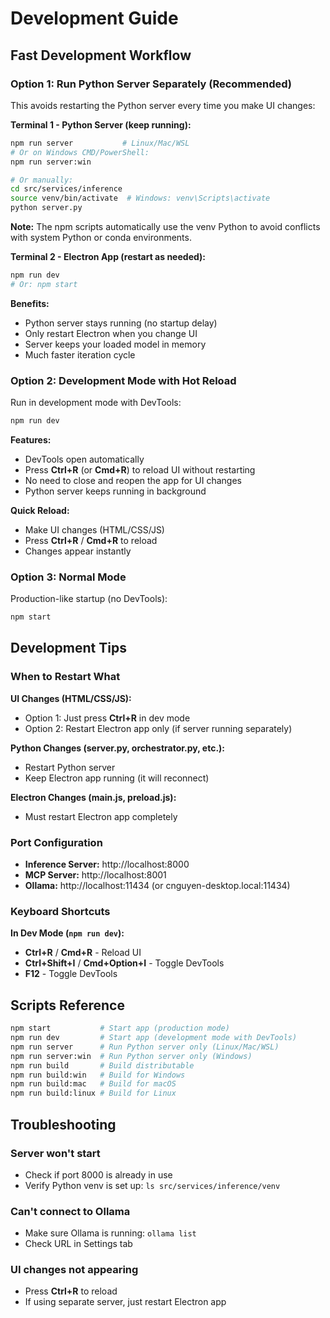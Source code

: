 # Development Guide

## Fast Development Workflow

### Option 1: Run Python Server Separately (Recommended)

This avoids restarting the Python server every time you make UI changes:

**Terminal 1 - Python Server (keep running):**
```bash
npm run server           # Linux/Mac/WSL
# Or on Windows CMD/PowerShell:
npm run server:win

# Or manually:
cd src/services/inference
source venv/bin/activate  # Windows: venv\Scripts\activate
python server.py
```

**Note:** The npm scripts automatically use the venv Python to avoid conflicts with system Python or conda environments.

**Terminal 2 - Electron App (restart as needed):**
```bash
npm run dev
# Or: npm start
```

**Benefits:**
- Python server stays running (no startup delay)
- Only restart Electron when you change UI
- Server keeps your loaded model in memory
- Much faster iteration cycle

### Option 2: Development Mode with Hot Reload

Run in development mode with DevTools:

```bash
npm run dev
```

**Features:**
- DevTools open automatically
- Press **Ctrl+R** (or **Cmd+R**) to reload UI without restarting
- No need to close and reopen the app for UI changes
- Python server keeps running in background

**Quick Reload:**
- Make UI changes (HTML/CSS/JS)
- Press **Ctrl+R** / **Cmd+R** to reload
- Changes appear instantly

### Option 3: Normal Mode

Production-like startup (no DevTools):

```bash
npm start
```

## Development Tips

### When to Restart What

**UI Changes (HTML/CSS/JS):**
- Option 1: Just press **Ctrl+R** in dev mode
- Option 2: Restart Electron app only (if server running separately)

**Python Changes (server.py, orchestrator.py, etc.):**
- Restart Python server
- Keep Electron app running (it will reconnect)

**Electron Changes (main.js, preload.js):**
- Must restart Electron app completely

### Port Configuration

- **Inference Server:** http://localhost:8000
- **MCP Server:** http://localhost:8001
- **Ollama:** http://localhost:11434 (or cnguyen-desktop.local:11434)

### Keyboard Shortcuts

**In Dev Mode (`npm run dev`):**
- **Ctrl+R** / **Cmd+R** - Reload UI
- **Ctrl+Shift+I** / **Cmd+Option+I** - Toggle DevTools
- **F12** - Toggle DevTools

## Scripts Reference

```bash
npm start           # Start app (production mode)
npm run dev         # Start app (development mode with DevTools)
npm run server      # Run Python server only (Linux/Mac/WSL)
npm run server:win  # Run Python server only (Windows)
npm run build       # Build distributable
npm run build:win   # Build for Windows
npm run build:mac   # Build for macOS
npm run build:linux # Build for Linux
```

## Troubleshooting

### Server won't start
- Check if port 8000 is already in use
- Verify Python venv is set up: `ls src/services/inference/venv`

### Can't connect to Ollama
- Make sure Ollama is running: `ollama list`
- Check URL in Settings tab

### UI changes not appearing
- Press **Ctrl+R** to reload
- If using separate server, just restart Electron app
